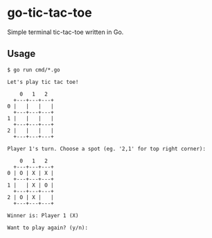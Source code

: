 # go-tic-tac-toe

Simple terminal tic-tac-toe written in Go.

## Usage

```shell
$ go run cmd/*.go

Let's play tic tac toe!

    0   1   2
  +---+---+---+
0 |   |   |   |
  +---+---+---+
1 |   |   |   |
  +---+---+---+
2 |   |   |   |
  +---+---+---+

Player 1's turn. Choose a spot (eg. '2,1' for top right corner):
```

```
    0   1   2
  +---+---+---+
0 | O | X | X |
  +---+---+---+
1 |   | X | O |
  +---+---+---+
2 | O | X |   |
  +---+---+---+

Winner is: Player 1 (X)

Want to play again? (y/n):
```